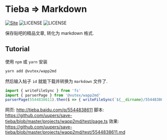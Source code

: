 Tieba => Markdown
=================
[![Site](https://img.shields.io/badge/Version-v0.2.x-%23FF4D5B.svg?style=flat-square)](https://github.com/uupers/save-tieba)
![LICENSE](https://img.shields.io/badge/license-Anti%20996-blue.svg?style=flat-square)
![LICENSE](https://img.shields.io/badge/license-MPL%202.0-blue.svg?style=flat-square)

保存贴吧的精品文章, 转化为 markdown 格式.

## Tutorial

使用 `npm` 或 `yarn` 安装

```bash
yarn add @vutex/wapp2md
```

然后输入帖子 `id` 就能下载并转换为 `markdown` 文件了.

```typescript
import { writeFileSync } from 'fs'
import { parserPage } from '@vutex/wapp2md'
parserPage(5544838611).then($ => { writeFileSync(`${__dirname}/5544838611.md`, $) })
```

网页: http://tieba.baidu.com/p/5544838611
脚本: https://github.com/uupers/save-tieba/blob/master/projects/wapp2md/test/page.ts
效果: https://github.com/uupers/save-tieba/blob/master/projects/wapp2md/test/5544838611.md

